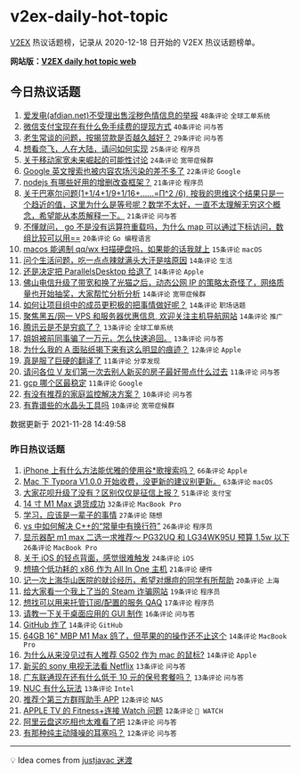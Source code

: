 # v2ex-daily-hot-topic

[V2EX](https://www.v2ex.com/) 热议话题榜，记录从 2020-12-18 日开始的 V2EX 热议话题榜单。

**网站版：[V2EX daily hot topic web](https://boojack.github.io/v2ex-daily-hot-topic-web/)**

## 今日热议话题

<!-- TODAY BEGIN -->

1. [爱发电(afdian.net)不受理出售淫秽色情信息的举报](https://www.v2ex.com/t/818534) `48条评论` `全球工单系统`
1. [微信支付宝现在有什么免手续费的提现方式](https://www.v2ex.com/t/818482) `40条评论` `问与答`
1. [老生常谈的问题，按揭贷款是否越久越好？](https://www.v2ex.com/t/818508) `29条评论` `问与答`
1. [想看奈飞，人在大陆，请问如何实现](https://www.v2ex.com/t/818532) `25条评论` `程序员`
1. [关于移动家宽未来崛起的可能性讨论](https://www.v2ex.com/t/818568) `24条评论` `宽带症候群`
1. [Google 英文搜索也被内容农场污染的差不多了](https://www.v2ex.com/t/818561) `22条评论` `Google`
1. [nodejs 有哪些好用的增删改查框架？](https://www.v2ex.com/t/818494) `21条评论` `程序员`
1. [关于巴塞尔问题(1+1/4+1/9+1/16+......=Π^2 /6), 按我的思维这个结果只是一个趋近的值，这里为什么是等号呢？数学不太好，一直不太理解无穷这个概念，希望能从本质解释一下。](https://www.v2ex.com/t/818538) `21条评论` `问与答`
1. [不懂就问， go 不是没有运算符重载吗，为什么 map 可以通过下标访问，数组比较可以用==](https://www.v2ex.com/t/818542) `20条评论` `Go 编程语言`
1. [macos 能遏制 qq/wx 扫描硬盘吗，如果能的话我就上](https://www.v2ex.com/t/818560) `15条评论` `macOS`
1. [问个生活问题，吃一点点辣就满头大汗是啥原因](https://www.v2ex.com/t/818573) `14条评论` `生活`
1. [还是决定把 ParallelsDesktop 给退了](https://www.v2ex.com/t/818527) `14条评论` `Apple`
1. [佛山电信升级了带宽和换了光猫之后，动态公网 IP 的策略太奇怪了，网络质量也开始抽奖，大家帮忙分析分析](https://www.v2ex.com/t/818524) `14条评论` `宽带症候群`
1. [如何让项目组中的成员更积极的把事情做好呢？](https://www.v2ex.com/t/818498) `14条评论` `职场话题`
1. [聚焦黑五/网一 VPS 和服务器优惠信息, 欢迎关注主机导航网站](https://www.v2ex.com/t/818488) `14条评论` `推广`
1. [腾讯云是不是穷疯了？](https://www.v2ex.com/t/818526) `13条评论` `全球工单系统`
1. [姐姐被前同事骗了一万元，怎么快速追回。](https://www.v2ex.com/t/818499) `13条评论` `问与答`
1. [为什么我的 A 面贴纸揭下来有这么明显的痕迹？](https://www.v2ex.com/t/818562) `12条评论` `Apple`
1. [真是服了巨硬的翻译了](https://www.v2ex.com/t/818545) `11条评论` `分享发现`
1. [请问各位 V 友们第一次去别人新买的房子最好带点什么过去](https://www.v2ex.com/t/818520) `11条评论` `问与答`
1. [gcp 哪个区最稳定](https://www.v2ex.com/t/818467) `11条评论` `Google`
1. [有没有推荐的家庭监控解决方案？](https://www.v2ex.com/t/818506) `10条评论` `问与答`
1. [有靠谱些的水晶头工具吗](https://www.v2ex.com/t/818472) `10条评论` `宽带症候群`

数据更新于 2021-11-28 14:49:58

<!-- TODAY END -->

### 昨日热议话题

<!-- YESTERDAY BEGIN -->

1. [iPhone 上有什么方法能优雅的使用谷*歌搜索吗？](https://www.v2ex.com/t/818326) `66条评论` `Apple`
1. [Mac 下 Typora V1.0.0 开始收费，没更新的建议别更新。](https://www.v2ex.com/t/818303) `63条评论` `macOS`
1. [大家花呗升级了没有？区别仅仅是征信上报？](https://www.v2ex.com/t/818336) `51条评论` `支付宝`
1. [14 寸 M1 Max 退货成功](https://www.v2ex.com/t/818301) `32条评论` `MacBook Pro`
1. [学习，应该是一辈子的事情](https://www.v2ex.com/t/818365) `27条评论` `随想`
1. [vs 中如何解决 C++的“常量中有换行符”](https://www.v2ex.com/t/818321) `26条评论` `程序员`
1. [显示器配 m1 max 二选一求推荐～ PG32UQ 和 LG34WK95U 预算 1.5w 以下](https://www.v2ex.com/t/818325) `26条评论` `MacBook Pro`
1. [关于 iOS 的轻点背面，感觉很难触发](https://www.v2ex.com/t/818327) `24条评论` `iOS`
1. [想搞个低功耗的 x86 作为 All In One 主机](https://www.v2ex.com/t/818363) `21条评论` `硬件`
1. [记一次上海华山医院的就诊经历，希望对爆痘的同学有所帮助](https://www.v2ex.com/t/818398) `20条评论` `上海`
1. [给大家看一个我上了当的 Steam 诈骗网站](https://www.v2ex.com/t/818457) `19条评论` `程序员`
1. [想找可以用来托管订阅/配置的服务 QAQ](https://www.v2ex.com/t/818427) `17条评论` `程序员`
1. [请教一下关于桌面应用的 GUI 制作](https://www.v2ex.com/t/818337) `16条评论` `问与答`
1. [GitHub 炸了](https://www.v2ex.com/t/818463) `14条评论` `GitHub`
1. [64GB 16" MBP M1 Max 鸽了，但苹果的的操作还不止这个](https://www.v2ex.com/t/818428) `14条评论` `MacBook Pro`
1. [为什么从来没见过有人推荐 G502 作为 mac 的鼠标?](https://www.v2ex.com/t/818418) `14条评论` `Apple`
1. [新买的 sony 电视无法看 Netflix](https://www.v2ex.com/t/818437) `13条评论` `问与答`
1. [广东联通现在还有什么低于 10 元的保号套餐吗？](https://www.v2ex.com/t/818332) `13条评论` `问与答`
1. [NUC 有什么玩法](https://www.v2ex.com/t/818299) `13条评论` `Intel`
1. [推荐个第三方群晖助手 APP](https://www.v2ex.com/t/818445) `12条评论` `NAS`
1. [APPLE TV 的 Fitness+连接 Watch 问题](https://www.v2ex.com/t/818367) `12条评论` ` WATCH`
1. [阿里云盘这吃相也太难看了吧](https://www.v2ex.com/t/818357) `12条评论` `问与答`
1. [有那种纯主动降噪的耳塞吗？](https://www.v2ex.com/t/818340) `12条评论` `问与答`

<!-- YESTERDAY END -->

---

💡 Idea comes from [justjavac 迷渡](https://github.com/justjavac/)
